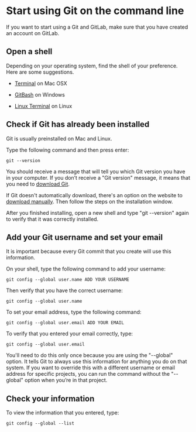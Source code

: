# Start using Git on the command line

If you want to start using a Git and GitLab, make sure that you have created an account on GitLab.

## Open a shell

Depending on your operating system, find the shell of your preference. Here are some suggestions.

- [Terminal](http://blog.teamtreehouse.com/introduction-to-the-mac-os-x-command-line) on  Mac OSX

- [GitBash](https://msysgit.github.io) on Windows

- [Linux Terminal](http://www.howtogeek.com/140679/beginner-geek-how-to-start-using-the-linux-terminal/) on Linux

## Check if Git has already been installed

Git is usually preinstalled on Mac and Linux.

Type the following command and then press enter:
```
git --version
```

You should receive a message that will tell you which Git version you have in your computer. If you don’t receive a "Git version" message, it means that you need to [download Git](https://git-scm.com/book/en/v2/Getting-Started-Installing-Git).

If Git doesn't automatically download, there's an option on the website to [download manually](https://git-scm.com/downloads). Then follow the steps on the installation window.

After you finished installing, open a new shell and type "git --version" again to verify that it was correctly installed.

## Add your Git username and set your email

It is important because every Git commit that you create will use this information.

On your shell, type the following command to add your username:
```
git config --global user.name ADD YOUR USERNAME
```

Then verify that you have the correct username:
```
git config --global user.name
```

To set your email address, type the following command:
```
git config --global user.email ADD YOUR EMAIL
```

To verify that you entered your email correctly, type:
```
git config --global user.email
```

You'll need to do this only once because you are using the "--global" option. It tells Git to always use this information for anything you do on that system. If you want to override this with a different username or email address for specific projects, you can run the command without the "--global" option when you’re in that project.

## Check your information

To view the information that you entered, type:
```
git config --global --list
```
